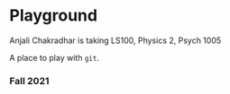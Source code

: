 # Playground

Anjali Chakradhar is taking LS100, Physics 2, Psych 1005

A place to play with `git`.

### Fall 2021
